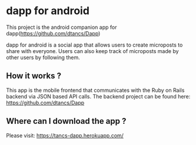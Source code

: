 # dapp for android

This project is the android companion app for dapp(https://github.com/dtancs/Dapp)

dapp for android is a social app that allows users to create microposts to share with everyone.
Users can also keep track of microposts made by other users by following them.

## How it works ?

This app is the mobile frontend that communicates with the Ruby on Rails backend via JSON based API calls.
The backend project can be found here: https://github.com/dtancs/Dapp

## Where can I download the app ?

Please visit: https://tancs-dapp.herokuapp.com/ 

